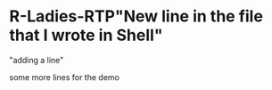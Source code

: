 # R-Ladies-RTP"New line in the  file that I wrote in Shell" 
"adding a line" 

some more lines for the demo